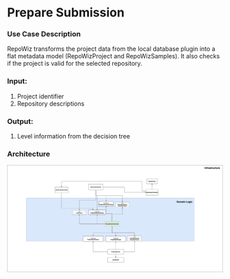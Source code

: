 # Prepare Submission

### Use Case Description

RepoWiz transforms the project data from the local database plugin into a flat metadata model (RepoWizProject and RepoWizSamples).
It also checks if the project is valid for the selected repository.

### Input:
1. Project identifier
2. Repository descriptions

### Output:
1. Level information from the decision tree

### Architecture
![architecture](architecture-PrepareSubmission.png)
		